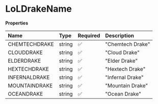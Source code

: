# LoLDrakeName

**Properties**

| Name          | Type   | Required | Description      |
| :------------ | :----- | :------- | :--------------- |
| CHEMTECHDRAKE | string | ✅       | "Chemtech Drake" |
| CLOUDDRAKE    | string | ✅       | "Cloud Drake"    |
| ELDERDRAKE    | string | ✅       | "Elder Drake"    |
| HEXTECHDRAKE  | string | ✅       | "Hextech Drake"  |
| INFERNALDRAKE | string | ✅       | "Infernal Drake" |
| MOUNTAINDRAKE | string | ✅       | "Mountain Drake" |
| OCEANDRAKE    | string | ✅       | "Ocean Drake"    |

<!-- This file was generated by liblab | https://liblab.com/ -->

